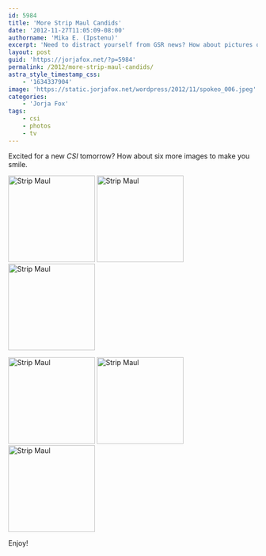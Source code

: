 ```yaml
---
id: 5984
title: 'More Strip Maul Candids'
date: '2012-11-27T11:05:09-08:00'
authorname: 'Mika E. (Ipstenu)'
excerpt: 'Need to distract yourself from GSR news? How about pictures of Jorja in Vegas?'
layout: post
guid: 'https://jorjafox.net/?p=5984'
permalink: /2012/more-strip-maul-candids/
astra_style_timestamp_css:
    - '1634337904'
image: 'https://static.jorjafox.net/wordpress/2012/11/spokeo_006.jpeg'
categories:
    - 'Jorja Fox'
tags:
    - csi
    - photos
    - tv
---
```


Excited for a new _CSI_ tomorrow? How about six more images to make you smile.

<a href="https://jorjafox.net/gallery/albums/tv/csi/pub/s13/candid/spokeo_001.jpg"><img title="Strip Maul" src="https://jorjafox.net/gallery/zp-core/i.php?a=tv/csi/pub/s13/candid&i=spokeo_001.jpeg&s=175&c=1&cw=175&ch=175&q=75&t=1&wmk=!" alt="Strip Maul" width="175" height="175" /></a> <a href="https://jorjafox.net/gallery/albums/tv/csi/pub/s13/candid/spokeo_002.jpg"><img title="Strip Maul" src="https://jorjafox.net/gallery/zp-core/i.php?a=tv/csi/pub/s13/candid&i=spokeo_002.jpeg&s=175&c=1&cw=175&ch=175&q=75&t=1&wmk=!" alt="Strip Maul" width="175" height="175" /></a> <a href="https://jorjafox.net/gallery/albums/tv/csi/pub/s13/candid/spokeo_003.jpg"><img title="Strip Maul" src="https://jorjafox.net/gallery/zp-core/i.php?a=tv/csi/pub/s13/candid&i=spokeo_003.jpeg&s=175&c=1&cw=175&ch=175&q=75&t=1&wmk=!" alt="Strip Maul" width="175" height="175" /></a>

<a href="https://jorjafox.net/gallery/albums/tv/csi/pub/s13/candid/spokeo_004.jpg"><img title="Strip Maul" src="https://jorjafox.net/gallery/zp-core/i.php?a=tv/csi/pub/s13/candid&i=spokeo_004.jpeg&s=175&c=1&cw=175&ch=175&q=75&t=1&wmk=!" alt="Strip Maul" width="175" height="175" /></a> <a href="https://jorjafox.net/gallery/albums/tv/csi/pub/s13/candid/spokeo_005.jpg"><img title="Strip Maul" src="https://jorjafox.net/gallery/zp-core/i.php?a=tv/csi/pub/s13/candid&i=spokeo_005.jpeg&s=175&c=1&cw=175&ch=175&q=75&t=1&wmk=!" alt="Strip Maul" width="175" height="175" /></a> <a href="https://jorjafox.net/gallery/albums/tv/csi/pub/s13/candid/spokeo_006.jpg"><img title="Strip Maul" src="https://jorjafox.net/gallery/zp-core/i.php?a=tv/csi/pub/s13/candid&i=spokeo_006.jpeg&s=175&c=1&cw=175&ch=175&q=75&t=1&wmk=!" alt="Strip Maul" width="175" height="175" /></a>

Enjoy!
